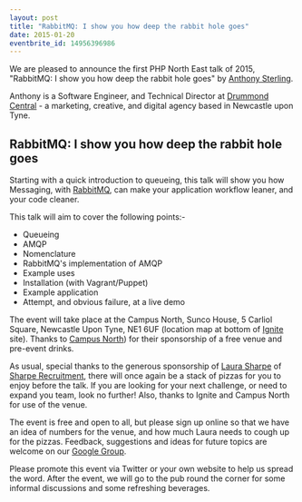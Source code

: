 ```yaml
---
layout: post
title: "RabbitMQ: I show you how deep the rabbit hole goes"
date: 2015-01-20
eventbrite_id: 14956396986
---
```


We are pleased to announce the first PHP North East talk of 2015, "RabbitMQ: I show you how deep the rabbit hole goes" by [Anthony Sterling][1].

Anthony is a Software Engineer, and Technical Director at [Drummond Central][2] - a marketing, creative, and digital agency based in Newcastle upon Tyne.

## RabbitMQ: I show you how deep the rabbit hole goes

Starting with a quick introduction to queueing, this talk will show you how Messaging, with [RabbitMQ][3], can make your application workflow leaner, and your code cleaner.

This talk will aim to cover the following points:-

- Queueing
- AMQP
- Nomenclature
- RabbitMQ's implementation of AMQP
- Example uses
- Installation (with Vagrant/Puppet)
- Example application
- Attempt, and obvious failure, at a live demo

The event will take place at the Campus North, Sunco House, 5 Carliol Square, Newcastle Upon Tyne, NE1 6UF (location map at bottom of [Ignite][4] site). Thanks to [Campus North][5]) for their sponsorship of a free venue and pre-event drinks.

As usual, special thanks to the generous sponsorship of [Laura Sharpe][6] of [Sharpe Recruitment][7], there will once again be a stack of pizzas for you to enjoy before the talk. If you are looking for your next challenge, or need to expand you team, look no further! Also, thanks to Ignite and Campus North for use of the venue.

The event is free and open to all, but please sign up online so that we have an idea of numbers for the venue, and how much Laura needs to cough up for the pizzas. Feedback, suggestions and ideas for future topics are welcome on our [Google Group][8].

Please promote this event via Twitter or your own website to help us spread the word. After the event, we will go to the pub round the corner for some informal discussions and some refreshing beverages.

[1]: https://twitter.com/anthonysterling
[2]: http://drummondcentral.co.uk/
[3]: http://www.rabbitmq.com/
[4]: http://ignite100.com/
[5]: http://campusnorth.co.uk/
[6]: https://twitter.com/sharperecruit
[7]: http://www.sharperecruitment.co.uk/
[8]: http://groups.google.com/group/php-north-east
